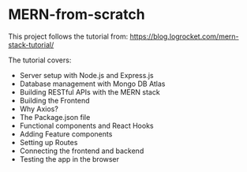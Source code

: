 # MERN-from-scratch

This project follows the tutorial from: 
https://blog.logrocket.com/mern-stack-tutorial/

The tutorial covers:
- Server setup with Node.js and Express.js
- Database management with Mongo DB Atlas
- Building RESTful APIs with the MERN stack
- Building the Frontend
- Why Axios?
- The Package.json file
- Functional components and React Hooks
- Adding Feature components
- Setting up Routes
- Connecting the frontend and backend
- Testing the app in the browser
